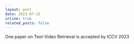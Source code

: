 ```yaml
---
layout: post
date: 2023-07-15
inline: true
related_posts: false
---
```


One paper on Text-Video Retrieval is accepted by ICCV 2023
